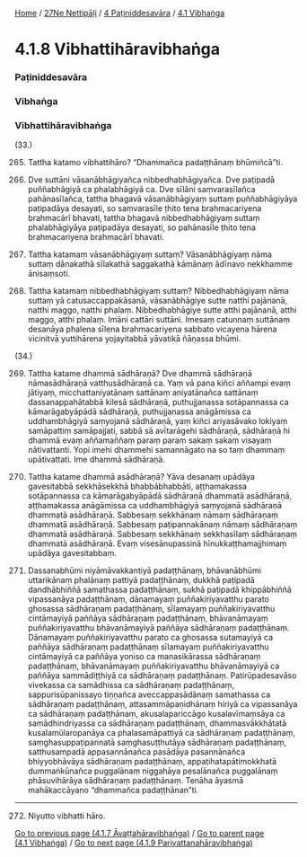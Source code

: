 
[Home](/) / [27Ne Nettipāḷi](/tipitaka/27Ne.md) / [4 Paṭiniddesavāra](/tipitaka/27Ne/4.md) / [4.1 Vibhaṅga](/tipitaka/27Ne/4/4.1.md)

# 4.1.8 Vibhattihāravibhaṅga

### Paṭiniddesavāra

### Vibhaṅga

### Vibhattihāravibhaṅga

(33.)

265. Tattha katamo vibhattihāro? “Dhammañca padaṭṭhānaṃ bhūmiñcā”ti.

266. Dve suttāni vāsanābhāgiyañca nibbedhabhāgiyañca. Dve paṭipadā puññabhāgiyā ca phalabhāgiyā ca. Dve sīlāni saṃvarasīlañca pahānasīlañca, tattha bhagavā vāsanābhāgiyaṃ suttaṃ puññabhāgiyāya paṭipadāya desayati, so saṃvarasīle ṭhito tena brahmacariyena brahmacārī bhavati, tattha bhagavā nibbedhabhāgiyaṃ suttaṃ phalabhāgiyāya paṭipadāya desayati, so pahānasīle ṭhito tena brahmacariyena brahmacārī bhavati.

267. Tattha katamaṃ vāsanābhāgiyaṃ suttaṃ? Vāsanābhāgiyaṃ nāma suttaṃ dānakathā sīlakathā saggakathā kāmānaṃ ādīnavo nekkhamme ānisaṃsoti.

268. Tattha katamaṃ nibbedhabhāgiyaṃ suttaṃ? Nibbedhabhāgiyaṃ nāma suttaṃ yā catusaccappakāsanā, vāsanābhāgiye sutte natthi pajānanā, natthi maggo, natthi phalaṃ. Nibbedhabhāgiye sutte atthi pajānanā, atthi maggo, atthi phalaṃ. Imāni cattāri suttāni. Imesaṃ catunnaṃ suttānaṃ desanāya phalena sīlena brahmacariyena sabbato vicayena hārena vicinitvā yuttihārena yojayitabbā yāvatikā ñāṇassa bhūmi.

(34.)

269. Tattha katame dhammā sādhāraṇā? Dve dhammā sādhāraṇā nāmasādhāraṇā vatthusādhāraṇā ca. Yaṃ vā pana kiñci aññampi evaṃ jātiyaṃ, micchattaniyatānaṃ sattānaṃ aniyatānañca sattānaṃ dassanappahātabbā kilesā sādhāraṇā, puthujjanassa sotāpannassa ca kāmarāgabyāpādā sādhāraṇā, puthujjanassa anāgāmissa ca uddhambhāgiyā saṃyojanā sādhāraṇā, yaṃ kiñci ariyasāvako lokiyaṃ samāpattiṃ samāpajjati, sabbā sā avītarāgehi sādhāraṇā, sādhāraṇā hi dhammā evaṃ aññamaññaṃ paraṃ paraṃ sakaṃ sakaṃ visayaṃ nātivattanti. Yopi imehi dhammehi samannāgato na so taṃ dhammaṃ upātivattati. Ime dhammā sādhāraṇā.

270. Tattha katame dhammā asādhāraṇā? Yāva desanaṃ upādāya gavesitabbā sekkhāsekkhā bhabbābhabbāti, aṭṭhamakassa sotāpannassa ca kāmarāgabyāpādā sādhāraṇā dhammatā asādhāraṇā, aṭṭhamakassa anāgāmissa ca uddhambhāgiyā saṃyojanā sādhāraṇā dhammatā asādhāraṇā. Sabbesaṃ sekkhānaṃ nāmaṃ sādhāraṇaṃ dhammatā asādhāraṇā. Sabbesaṃ paṭipannakānaṃ nāmaṃ sādhāraṇaṃ dhammatā asādhāraṇā. Sabbesaṃ sekkhānaṃ sekkhasīlaṃ sādhāraṇaṃ dhammatā asādhāraṇā. Evaṃ visesānupassinā hīnukkaṭṭhamajjhimaṃ upādāya gavesitabbaṃ.

271. Dassanabhūmi niyāmāvakkantiyā padaṭṭhānaṃ, bhāvanābhūmi uttarikānaṃ phalānaṃ pattiyā padaṭṭhānaṃ, dukkhā paṭipadā dandhābhiññā samathassa padaṭṭhānaṃ, sukhā paṭipadā khippābhiññā vipassanāya padaṭṭhānaṃ, dānamayaṃ puññakiriyavatthu parato ghosassa sādhāraṇaṃ padaṭṭhānaṃ, sīlamayaṃ puññakiriyavatthu cintāmayiyā paññāya sādhāraṇaṃ padaṭṭhānaṃ, bhāvanāmayaṃ puññakiriyavatthu bhāvanāmayiyā paññāya sādhāraṇaṃ padaṭṭhānaṃ. Dānamayaṃ puññakiriyavatthu parato ca ghosassa sutamayiyā ca paññāya sādhāraṇaṃ padaṭṭhānaṃ sīlamayaṃ puññakiriyavatthu cintāmayiyā ca paññāya yoniso ca manasikārassa sādhāraṇaṃ padaṭṭhānaṃ, bhāvanāmayaṃ puññakiriyavatthu bhāvanāmayiyā ca paññāya sammādiṭṭhiyā ca sādhāraṇaṃ padaṭṭhānaṃ. Patirūpadesavāso vivekassa ca samādhissa ca sādhāraṇaṃ padaṭṭhānaṃ, sappurisūpanissayo tiṇṇañca aveccappasādānaṃ samathassa ca sādhāraṇaṃ padaṭṭhānaṃ, attasammāpaṇidhānaṃ hiriyā ca vipassanāya ca sādhāraṇaṃ padaṭṭhānaṃ, akusalapariccāgo kusalavīmaṃsāya ca samādhindriyassa ca sādhāraṇaṃ padaṭṭhānaṃ, dhammasvākkhātatā kusalamūlaropanāya ca phalasamāpattiyā ca sādhāraṇaṃ padaṭṭhānaṃ, saṃghasuppaṭipannatā saṃghasuṭṭhutāya sādhāraṇaṃ padaṭṭhānaṃ, satthusampadā appasannānañca pasādāya pasannānañca bhiyyobhāvāya sādhāraṇaṃ padaṭṭhānaṃ, appaṭihatapātimokkhatā dummaṅkūnañca puggalānaṃ niggahāya pesalānañca puggalānaṃ phāsuvihārāya sādhāraṇaṃ padaṭṭhānaṃ. Tenāha āyasmā mahākaccāyano “dhammañca padaṭṭhānan”ti.

---

272. Niyutto vibhatti hāro.



[Go to previous page (4.1.7 Āvaṭṭahāravibhaṅga)](/tipitaka/27Ne/4/4.1/4.1.7.md) / [Go to parent page (4.1 Vibhaṅga)](/tipitaka/27Ne/4/4.1.md) / [Go to next page (4.1.9 Parivattanahāravibhaṅga)](/tipitaka/27Ne/4/4.1/4.1.9.md)


